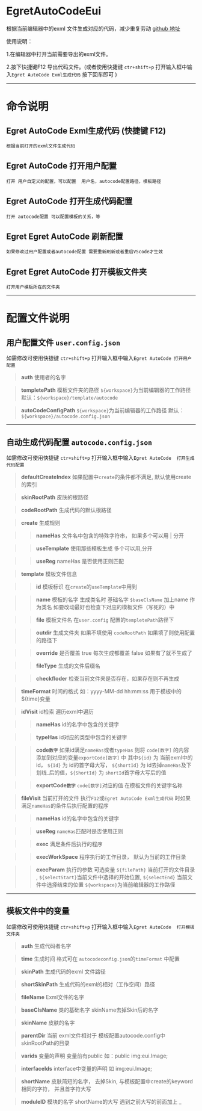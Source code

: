 # EgretAutoCodeEui

根据当前编辑器中的exml 文件生成对应的代码，减少重复劳动 [github 地址](https://github.com/chengyoujie/egretautocodeeui) 

使用说明：

1.在编辑器中打开当前需要导出的exml文件。

2.按下快捷键F12 导出代码文件。(或者使用快捷键 `ctr+shift+p` 打开输入框中输入`Egret AutoCode Exml生成代码` 按下回车即可 )

-----
# 命令说明

## Egret AutoCode Exml生成代码 (快捷键 F12)
    根据当前打开的exml文件生成代码

## Egret AutoCode 打开用户配置
    打开 用户自定义的配置，可以配置  用户名，autocode配置路径，模板路径

## Egret AutoCode  打开生成代码配置
    打开 autocode配置 可以配置模板的关系，等

## Egret Egret AutoCode  刷新配置
    如果修改过用户配置或者autocode配置 需要重新刷新或者重启VScode才生效

## Egret Egret AutoCode  打开模板文件夹
    打开用户模板所在的文件夹

-----

# 配置文件说明
## 用户配置文件  `user.config.json`

如需修改可使用快捷键 `ctr+shift+p` 打开输入框中输入`Egret AutoCode 打开用户配置`

> **auth** 使用者的名字

> **templetePath** 模板文件夹的路径 `${workspace}`为当前编辑器的工作路径 默认：`${workspace}/template/autocode`

> **autoCodeConfigPath**  `${workspace}`为当前编辑器的工作路径 默认：`${workspace}/autocode.config.json`

---

## 自动生成代码配置  `autocode.config.json`

如需修改可使用快捷键 `ctr+shift+p` 打开输入框中输入`Egret AutoCode  打开生成代码配置`

> **defaultCreateIndex**  如果配置中`create`的条件都不满足, 默认使用create的索引

> **skinRootPath** 皮肤的根路径 

> **codeRootPath** 生成代码的默认根路径

> **create** 生成规则

>> **nameHas** 文件名中包含的特殊字符串， 如果多个可以用 | 分开

>> **useTemplate** 使用那些模板生成 多个可以用,分开

>> **useReg** nameHas 是否使用正则匹配

> **template** 模板文件信息

>> **id** 模板标识  在`create`的`useTemplate`中用到

>> **name** 模板的名字  生成类名时 基础名字 `$baseClsName` 加上name 作为类名  如要改动最好也检查下对应的模板文件（写死的）中

>> **file** 模板文件名  在`user.config` 配置的`templetePath`路径下

>> **outdir** 生成文件夹 如果不填使用 `codeRootPath`  如果填了则使用配置的路径下

>> **override** 是否覆盖 true 每次生成都覆盖  false 如果有了就不生成了

>> **fileType** 生成的文件后缀名

>> **checkfloder** 检查当前文件夹是否存在，如果存在则不再生成

> **timeFormat**  时间的格式 如：yyyy-MM-dd hh:mm:ss 用于模板中的${time}变量

> **idVisit** id检索 遍历exml中遍历

>> **nameHas** id的名字中包含的关键字

>> **typeHas** id对应的类型中包含的关键字

>> **code`数字`**  如果id满足`nameHas`或者`typeHas` 则将 `code[数字]` 的内容 添加到对应的变量`exportCode[数字]` 中 其中`${id}` 为 当前exml中的id， `${Id}` 为 id的首字母大写， `${shortId}` 为 id去掉`nameHas`及下划线_后的值，`${ShortId}` 为 `shortId`首字母大写后的值

>> **exportCode`数字`**  `code[数字]`对应的值 在模板文件的关键字名称

> **fileVisit** 当前打开的文件 执行`F12`或`Egret AutoCode Exml生成代码` 时如果满足`nameHas`的条件后执行配置的程序

>> **nameHas** id的名字中包含的关键字

>> **useReg** `nameHas`匹配时是否使用正则

>> **exec**  满足条件后执行的程序

>> **execWorkSpace** 程序执行的工作目录， 默认为当前的工作目录

>> **execParam** 执行的参数   可选变量 `${filePath}` 当前打开的文件目录 , `${selectStart}`当前文件中选择的开始位置, `${selectEnd}` 当前文件中选择结束的位置  `${workspace}`为当前编辑器的工作路径
---

## 模板文件中的变量

如需修改可使用快捷键 `ctr+shift+p` 打开输入框中输入`Egret AutoCode  打开模板文件夹`

> **auth** 生成代码者名字

> **time** 生成时间  格式可在 `autocodeconfig.json`的`timeFormat` 中配置

> **skinPath** 生成代码的exml 文件路径

> **shortSkinPath** 生成代码的exml的相对（工作空间）路径

> **fileName** Exml文件的名字

> **baseClsName** 类的基础名字  skinName去掉Skin后的名字

> **skinName** 皮肤的名字

> **parentDir** 当前 exml文件相对于 模板配置autocode.config中skinRootPath的目录

> **varids** 变量的声明 变量前有public  如：public img:eui.Image;

> **interfaceIds** interface中变量的声明 如  img:eui.Image;

> **shortName** 皮肤简短的名字， 去掉Skin, 与模板配置中create的keyword相同的字符， 并且首字符大写

> **moduleID** 模块的名字  shortName的大写 遇到之前大写的前面加上 _ 
